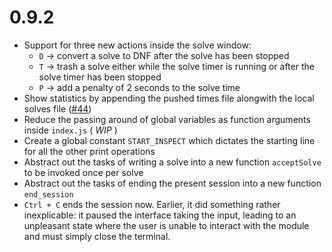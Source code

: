 # 0.9.2

- Support for three new actions inside the solve window:
  - `D` -> convert a solve to DNF after the solve has been stopped
  - `T` -> trash a solve either while the solve timer is running or after the
      solve timer has been stopped
  - `P` -> add a penalty of 2 seconds to the solve time
- Show statistics by appending the pushed times file alongwith the local solves
    file ([#44](https://github.com/icyflame/cli-cube-timer/issues/44))
- Reduce the passing around of global variables as function arguments inside
    `index.js` ( _WIP_ )
- Create a global constant `START_INSPECT` which dictates the starting line for
    all the other print operations
- Abstract out the tasks of writing a solve into a new function `acceptSolve` to
    be invoked once per solve
- Abstract out the tasks of ending the present session into a new function
    `end_session`
- `Ctrl + C` ends the session now. Earlier, it did something rather
    inexplicable: it paused the interface taking the input, leading to an
    unpleasant state where the user is unable to interact with the module and
    must simply close the terminal.
